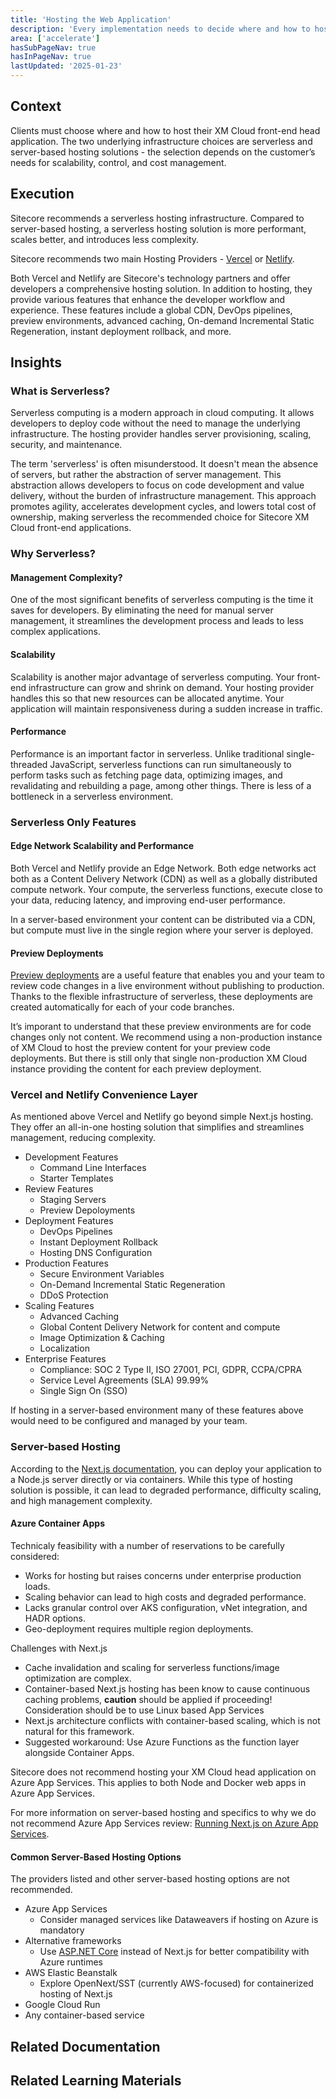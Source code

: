 ```yaml
---
title: 'Hosting the Web Application'
description: 'Every implementation needs to decide where and how to host their XM Cloud front-end head application'
area: ['accelerate']
hasSubPageNav: true
hasInPageNav: true
lastUpdated: '2025-01-23'
---
```


## Context

Clients must choose where and how to host their XM Cloud front-end head application. The two underlying infrastructure choices are serverless and server-based hosting solutions - the selection depends on the customer’s needs for scalability, control, and cost management.

## Execution

Sitecore recommends a serverless hosting infrastructure. Compared to server-based hosting, a serverless hosting solution is more performant, scales better, and introduces less complexity.

Sitecore recommends two main Hosting Providers - [Vercel](https://vercel.com/partners/sitecore) or [Netlify](https://www.netlify.com/with/sitecore/).

Both Vercel and Netlify are Sitecore's technology partners and offer developers a comprehensive hosting solution. In addition to hosting, they provide various features that enhance the developer workflow and experience. These features include a global CDN, DevOps pipelines, preview environments, advanced caching, On-demand Incremental Static Regeneration, instant deployment rollback, and more.

## Insights

### What is Serverless?

Serverless computing is a modern approach in cloud computing. It allows developers to deploy code without the need to manage the underlying infrastructure. The hosting provider handles server provisioning, scaling, security, and maintenance.

The term 'serverless' is often misunderstood. It doesn't mean the absence of servers, but rather the abstraction of server management. This abstraction allows developers to focus on code development and value delivery, without the burden of infrastructure management. This approach promotes agility, accelerates development cycles, and lowers total cost of ownership, making serverless the recommended choice for Sitecore XM Cloud front-end applications.

### Why Serverless?

#### Management Complexity?

One of the most significant benefits of serverless computing is the time it saves for developers. By eliminating the need for manual server management, it streamlines the development process and leads to less complex applications.

#### Scalability

Scalability is another major advantage of serverless computing. Your front-end infrastructure can grow and shrink on demand. Your hosting provider handles this so that new resources can be allocated anytime. Your application will maintain responsiveness during a sudden increase in traffic.

#### Performance

Performance is an important factor in serverless. Unlike traditional single-threaded JavaScript, serverless functions can run simultaneously to perform tasks such as fetching page data, optimizing images, and revalidating and rebuilding a page, among other things. There is less of a bottleneck in a serverless environment.

### Serverless Only Features

#### Edge Network Scalability and Performance

Both Vercel and Netlify provide an Edge Network. Both edge networks act both as a Content Delivery Network (CDN) as well as a globally distributed compute network. Your compute, the serverless functions, execute close to your data, reducing latency, and improving end-user performance.

In a server-based environment your content can be distributed via a CDN, but compute must live in the single region where your server is deployed.

#### Preview Deployments

[Preview deployments](https://vercel.com/docs/deployments/preview-deployments) are a useful feature that enables you and your team to review code changes in a live environment without publishing to production. Thanks to the flexible infrastructure of serverless, these deployments are created automatically for each of your code branches.

It’s imporant to understand that these preview environments are for code changes only not content. We recommend using a non-production instance of XM Cloud to host the preview content for your preview code deployments. But there is still only that single non-production XM Cloud instance providing the content for each preview deployment.

### Vercel and Netlify Convenience Layer

As mentioned above Vercel and Netlify go beyond simple Next.js hosting. They offer an all-in-one hosting solution that simplifies and streamlines management, reducing complexity.

- Development Features
  - Command Line Interfaces
  - Starter Templates
- Review Features
  - Staging Servers
  - Preview Depoloyments
- Deployment Features
  - DevOps Pipelines
  - Instant Deployment Rollback
  - Hosting DNS Configuration
- Production Features
  - Secure Environment Variables
  - On-Demand Incremental Static Regeneration
  - DDoS Protection
- Scaling Features
  - Advanced Caching
  - Global Content Delivery Network for content and compute
  - Image Optimization & Caching
  - Localization
- Enterprise Features
  - Compliance: SOC 2 Type II, ISO 27001, PCI, GDPR, CCPA/CPRA
  - Service Level Agreements (SLA) 99.99%
  - Single Sign On (SSO)

If hosting in a server-based environment many of these features above would need to be configured and managed by your team.

### Server-based Hosting

According to the [Next.js documentation](https://nextjs.org/docs/pages/building-your-application/deploying#self-hosting), you can deploy your application to a Node.js server directly or via containers. While this type of hosting solution is possible, it can lead to degraded performance, difficulty scaling, and high management complexity.

#### Azure Container Apps

Technicaly feasibility with a number of reservations to be carefully considered:
- Works for hosting but raises concerns under enterprise production loads.
- Scaling behavior can lead to high costs and degraded performance.
- Lacks granular control over AKS configuration, vNet integration, and HADR options.
- Geo-deployment requires multiple region deployments.

Challenges with Next.js
- Cache invalidation and scaling for serverless functions/image optimization are complex.
- Container-based Next.js hosting has been know to cause continuous caching problems, **caution** should be applied if proceeding! Consideration should be to use Linux based App Services
- Next.js architecture conflicts with container-based scaling, which is not natural for this framework.
- Suggested workaround: Use Azure Functions as the function layer alongside Container Apps.

Sitecore does not recommend hosting your XM Cloud head application on Azure App Services. This applies to both Node and Docker web apps in Azure App Services.

For more information on server-based hosting and specifics to why we do not recommend Azure App Services review: [Running Next.js on Azure App Services](https://developers.sitecore.com/learn/accelerate/xm-cloud/pre-development/developer-experience/nextjs-azure-app-services).

#### Common Server-Based Hosting Options

The providers listed and other server-based hosting options are not recommended.

- Azure App Services
  - Consider managed services like Dataweavers if hosting on Azure is mandatory
- Alternative frameworks
  - Use [ASP.NET Core](https://doc.sitecore.com/xmc/en/developers/asp-net/0/asp-net-core-sdk/sitecore-asp-net-core-sdk.html) instead of Next.js for better compatibility with Azure runtimes
- AWS Elastic Beanstalk
  - Explore OpenNext/SST (currently AWS-focused) for containerized hosting of Next.js
- Google Cloud Run
- Any container-based service

## Related Documentation

<Row columns={2}>
<Link title="Deploy your front-end application to Vercel" link="https://doc.sitecore.com/xmc/en/developers/xm-cloud/deploy-your-front-end-application-to-vercel.html" />
<Link title="Deploy your front-end application to Netlify" link="https://doc.sitecore.com/xmc/en/developers/xm-cloud/deploy-your-front-end-application-to-netlify.html" />
<Link title="Serverless Environment Preview Deployments" link="https://vercel.com/docs/deployments/preview-deployments" />
<Link title="Vercel and Sitecore XM Cloud Integration" link="https://vercel.com/docs/integrations/cms/sitecore" />
<Link title="Sitecore ASP.NET Core SDK" link="https://doc.sitecore.com/xmc/en/developers/asp-net/0/asp-net-core-sdk/sitecore-asp-net-core-sdk.html" />
</Row>

## Related Learning Materials

<Row columns={2}>
<Link title="Vercel + Sitecore: Partnering on a composable future" link="https://vercel.com/blog/vercel-sitecore-partnership" />
<Link title="Hosting your XM Cloud App on Netlify" link="https://www.youtube.com/watch?v=bLdPqZ3xcB8" />
<Link title="XM Cloud - Deploy your first Headless SXA site to Vercel" link="https://www.youtube.com/watch?v=0UpihW2QxaQ" />
</Row>
